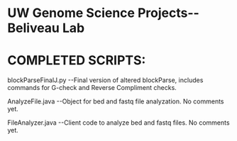 # UW Genome Science Projects--Beliveau Lab

 #  COMPLETED SCRIPTS:
   
  
  blockParseFinalJ.py --Final version of altered blockParse, includes commands for G-check and Reverse Compliment checks.
  
  AnalyzeFile.java --Object for bed and fastq file analyzation. No comments yet.
  
  FileAnalyzer.java --Client code to analyze bed and fastq files. No comments yet.
